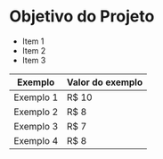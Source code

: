 <h1>Objetivo do Projeto</h1>

* Item 1
* Item 2
* Item 3



Exemplo   | Valor do exemplo
--------- | ------
Exemplo 1 | R$ 10
Exemplo 2 | R$ 8
Exemplo 3 | R$ 7
Exemplo 4 | R$ 8